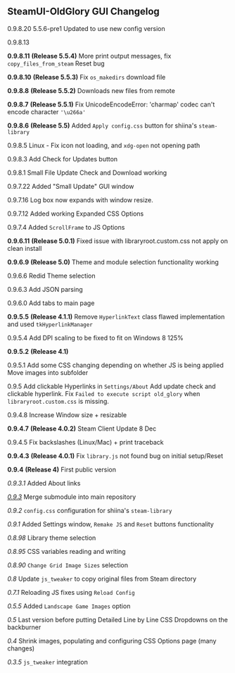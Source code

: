 ## SteamUI-OldGlory GUI Changelog

0.9.8.20	5.5.6-pre1	Updated to use new config version

0.9.8.13

**0.9.8.11**   **(Release 5.5.4)** More print output messages, fix `copy_files_from_steam` Reset bug

**0.9.8.10**   **(Release 5.5.3)** Fix `os_makedirs` download file

**0.9.8.8**	 **(Release 5.5.2)** Downloads new files from remote

**0.9.8.7**	 **(Release 5.5.1)** Fix UnicodeEncodeError: 'charmap' codec can't encode character `'\u266a'`

**0.9.8.6** 	**(Release 5.5)** Added `Apply config.css` button for shiina's `steam-library`

0.9.8.5 	Linux - Fix icon not loading, and `xdg-open` not opening path

0.9.8.3	 Add Check for Updates button

0.9.8.1     Small File Update Check and Download working

0.9.7.22   Added "Small Update" GUI window

0.9.7.16   Log box now expands with window resize.

0.9.7.12   Added working Expanded CSS Options

0.9.7.4	 Added `ScrollFrame` to JS Options

**0.9.6.11**   **(Release 5.0.1)** Fixed issue with libraryroot.custom.css not apply on clean install

**0.9.6.9** 	**(Release 5.0)** Theme and module selection functionality working

0.9.6.6     Redid Theme selection

0.9.6.3	 Add JSON parsing

0.9.6.0	 Add tabs to main page

**0.9.5.5**    **(Release 4.1.1)** Remove `HyperlinkText` class flawed implementation and used `tkHyperlinkManager`

0.9.5.4	Add DPI scaling to be fixed to fit on Windows 8 125%

**0.9.5.2**    **(Release 4.1)**

0.9.5.1	Add some CSS changing depending on whether JS is being applied
				Move images into subfolder

0.9.5	   Add clickable Hyperlinks in `Settings/About`
				Add update check and clickable hyperlink.
				Fix `Failed to execute script old_glory` when `libraryroot.custom.css` is missing.

0.9.4.8	Increase Window size + resizable

**0.9.4.7**    **(Release 4.0.2)** Steam Client Update 8 Dec

0.9.4.5	Fix backslashes (Linux/Mac) + print traceback

**0.9.4.3**	**(Release 4.0.1)** Fix `library.js` not found bug on initial setup/Reset

**0.9.4** 	  **(Release 4)** First public version

*0.9.3.1*	Added About links

<u>*0.9.3*</u>	   Merge submodule into main repository

*0.9.2*	   `config.css` configuration for shiina's `steam-library`

*0.9.1*	   Added Settings window, `Remake JS` and `Reset` buttons functionality

*0.8.98*	 Library theme selection

*0.8.95*	 CSS variables reading and writing

*0.8.90*	 `Change Grid Image Sizes` selection

*0.8*		  Update `js_tweaker` to copy original files from Steam directory

*0.7.1*	   Reloading JS fixes using `Reload Config`

*0.5.5*	   Added `Landscape Game Images` option

*0.5*          Last version before putting Detailed Line by Line CSS Dropdowns on the backburner

*0.4*          Shrink images, populating and configuring CSS Options page (many changes)

*0.3.5*	  `js_tweaker` integration






